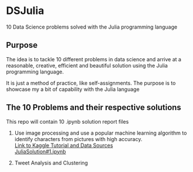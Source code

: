 # DSJulia
10 Data Science problems solved with the Julia programming language

## Purpose
The idea is to tackle 10 different problems in data science and arrive at a reasonable, creative, efficient and beautiful solution using the Julia programming language. 

It is just a method of practice, like self-assignments.
The purpose is to showcase my a bit of capability with the Julia language

## The 10 Problems and their respective solutions
This repo will contain 10 .ipynb solution report files

1. Use image processing and use a popular machine learning algorithm to identify characters from pictures with high accuracy.  
[Link to Kaggle Tutorial and Data Sources](https://www.kaggle.com/c/street-view-getting-started-with-julia/details/julia-tutorial)  
[JuliaSolution#1.ipynb](https://github.com/ykashou92/DSJulia/blob/master/JuliaSolution%231.ipynb)  

2. Tweet Analysis and Clustering
